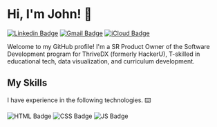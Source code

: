 # Hi, I'm John! 👋
[![Linkedin Badge](https://img.shields.io/badge/-johnp-blue?style=flat&logo=Linkedin&logoColor=white&link=https://www.linkedin.com/in/john-pendergrass-2a700a62/)]([https://www.linkedin.com/in/john-pendergrass-2a700a62/](https://www.linkedin.com/in/j-pendergrass/))
[![Gmail Badge](https://img.shields.io/badge/-j.w.pendergrass-c14438?style=flat&logo=Gmail&logoColor=white&link=mailto:j.w.pendergrass@gmail.com)](mailto:j.w.pendergrass@gmail.com)
[![iCloud Badge](https://img.shields.io/badge/-john.pendergrass-006ee6?style=flat&logo=iCloud&logoColor=white&link=mailto:john.pendergrass@me.com)](mailto:john.pendergrass@me.com)

Welcome to my GitHub profile! I'm a SR Product Owner of the Software Development program for ThriveDX (formerly HackerU), T-skilled in educational tech, data visualization, and curriculum development.

## My Skills
I have experience in the following technologies. :keyboard:

![HTML Badge](https://shields.io/badge/language-HTML-blue)
![CSS Badge](https://shields.io/badge/language-CSS-red)
![JS Badge](https://shields.io/badge/language-JavaScript-yellow)
